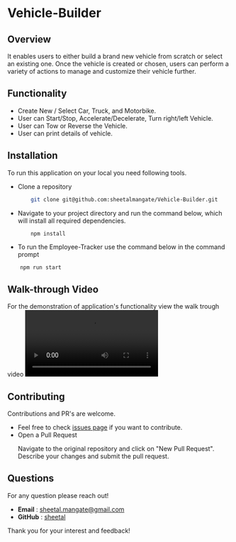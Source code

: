 # Vehicle-Builder

## Overview

It enables users to either build a brand new vehicle from scratch or select an existing one. Once the vehicle is created or chosen, users can perform a variety of actions to manage and customize their vehicle further.

## Functionality
- Create New / Select  Car, Truck, and Motorbike.
- User can Start/Stop, Accelerate/Decelerate, Turn right/left Vehicle.
- User can Tow or Reverse the Vehicle.
- User can print details of vehicle.


## Installation

To run this application on your local you need following tools.

- Clone a repository 
  ```sh
      git clone git@github.com:sheetalmangate/Vehicle-Builder.git
  ```
- Navigate to your project directory and run the command below, which will install all required dependencies. 
  ```sh
      npm install
  ```

- To run the Employee-Tracker use the command below in the command prompt
```
    npm run start
```

## Walk-through Video     
 For the demonstration of application's functionality view the walk trough video 
 ![Vehicle Builder](Images/Vehicle-Builder-Demo.mp4)


## Contributing
Contributions and PR's are welcome.

- Feel free to check [issues page](https://github.com/sheetalmangate/weather_dashboard/issues) if you want to contribute.
- Open a Pull Request 
    <p>Navigate to the original repository and click on "New Pull Request". Describe your changes and submit the pull request.</p>

## Questions
  For any question please reach out!

  - **Email** : [sheetal.mangate@gmail.com](sheetal.mangate@gmail.com)
  - **GitHub** : [sheetal](https://github.com/sheetalmangate) 

Thank you for your interest and feedback! 


